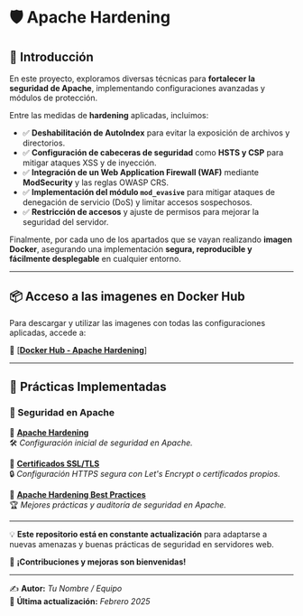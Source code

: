 # 🛡️ Apache Hardening

## 📖 Introducción  

En este proyecto, exploramos diversas técnicas para **fortalecer la seguridad de Apache**, implementando configuraciones avanzadas y módulos de protección.

Entre las medidas de **hardening** aplicadas, incluimos:  

- ✅ **Deshabilitación de AutoIndex** para evitar la exposición de archivos y directorios.  
- ✅ **Configuración de cabeceras de seguridad** como **HSTS y CSP** para mitigar ataques XSS y de inyección.  
- ✅ **Integración de un Web Application Firewall (WAF)** mediante **ModSecurity** y las reglas OWASP CRS.  
- ✅ **Implementación del módulo `mod_evasive`** para mitigar ataques de denegación de servicio (DoS) y limitar accesos sospechosos.  
- ✅ **Restricción de accesos** y ajuste de permisos para mejorar la seguridad del servidor.  

Finalmente, por cada uno de los apartados que se vayan realizando **imagen Docker**, asegurando una implementación **segura, reproducible y fácilmente desplegable** en cualquier entorno.  

---

## 📦 Acceso a las imagenes en Docker Hub  

Para descargar y utilizar las imagenes con todas las configuraciones aplicadas, accede a:  

🔗 [**[Docker Hub - Apache Hardening](https://hub.docker.com/r/pps10836126/apache-hardening/tags)**]

---

## 📌 Prácticas Implementadas  

### 📂 Seguridad en Apache  

🔹 **[Apache Hardening](#)**  
   🛠️ _Configuración inicial de seguridad en Apache._  

🔹 **[Certificados SSL/TLS](#)**  
   🔒 _Configuración HTTPS segura con Let's Encrypt o certificados propios._  

🔹 **[Apache Hardening Best Practices](#)**  
   🏆 _Mejores prácticas y auditoría de seguridad en Apache._  

---

💡 **Este repositorio está en constante actualización** para adaptarse a nuevas amenazas y buenas prácticas de seguridad en servidores web.  

🚀 **¡Contribuciones y mejoras son bienvenidas!**  


---

✍️ **Autor:** *Tu Nombre / Equipo*  
📅 **Última actualización:** *Febrero 2025*  
